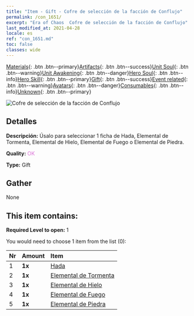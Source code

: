 ```yaml
---
title: "Item - Gift - Cofre de selección de la facción de Conflujo"
permalink: /con_1651/
excerpt: "Era of Chaos  Cofre de selección de la facción de Conflujo"
last_modified_at: 2021-04-28
locale: es
ref: "con_1651.md"
toc: false
classes: wide
---
```

 [Materials](/ItemsES/){: .btn .btn--primary}[Artifacts](/ItemsES/Artifacts/){: .btn .btn--success}[Unit Soul](/ItemsES/UnitSoul/){: .btn .btn--warning}[Unit Awakening](/ItemsES/UnitAwakening/){: .btn .btn--danger}[Hero Soul](/ItemsES/HeroSoul/){: .btn .btn--info}[Hero Skill](/ItemsES/HeroSkill/){: .btn .btn--primary}[Gift](/ItemsES/Gift/){: .btn .btn--success}[Event related](/ItemsES/Events/){: .btn .btn--warning}[Avatars](/ItemsES/Avatars/){: .btn .btn--danger}[Consumables](/ItemsES/Consumables/){: .btn .btn--info}[Unknown](/ItemsES/Unknown/){: .btn .btn--primary}

 ![Cofre de selección de la facción de Conflujo](/images/t/i_907267.png)

## Detalles
 **Descripción:** Úsalo para seleccionar 1 ficha de Hada, Elemental de Tormenta, Elemental de Hielo, Elemental de Fuego o Elemental de Piedra.

 **Quality:** <span style="color: #DA70D6">OK</span>

 **Type:** Gift

## Gather

  None

## This item contains:

 **Required Level to open:** 1

 You would need to choose 1 item from the list (0):

  | Nr | Amount |     Item    |
  |:---|:-------|:------------|
  | 1 |  **1x** | [Hada](/ItemsES/unt_262/) |  | 
  | 2 |  **1x** | [Elemental de Tormenta](/ItemsES/unt_263/) |  | 
  | 3 |  **1x** | [Elemental de Hielo](/ItemsES/unt_264/) |  | 
  | 4 |  **1x** | [Elemental de Fuego](/ItemsES/unt_265/) |  | 
  | 5 |  **1x** | [Elemental de Piedra](/ItemsES/unt_266/) |  | 
